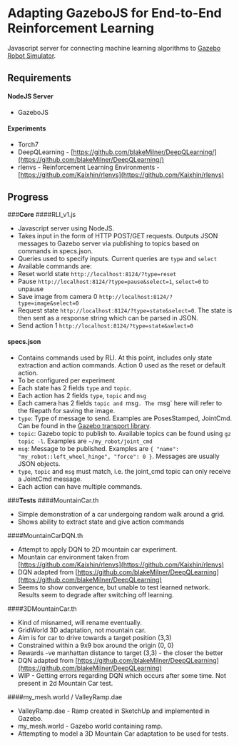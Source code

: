# __Adapting GazeboJS for End-to-End Reinforcement Learning__ 

Javascript server for connecting machine learning algorithms to [Gazebo Robot Simulator](http://gazebosim.org/).

## __Requirements__ 

#### NodeJS Server 
* GazeboJS

#### Experiments 
* Torch7
* DeepQLearning - [https://github.com/blakeMilner/DeepQLearning/](https://github.com/blakeMilner/DeepQLearning/)
* rlenvs - Reinforcement Learning Environments - [https://github.com/Kaixhin/rlenvs](https://github.com/Kaixhin/rlenvs)


## __Progress__ 
###__Core__
####RLI_v1.js

* Javascript server using NodeJS. 
* Takes input in the form of HTTP POST/GET requests. Outputs JSON messages to Gazebo server via publishing to topics based on commands in specs.json.
* Queries used to specify inputs. Current queries are `type` and `select` 
* Available commands are:
 * Reset world state `http://localhost:8124/?type=reset`
 * Pause `http://localhost:8124/?type=pause&select=1`, `select=0` to unpause
 * Save image from camera 0 `http://localhost:8124/?type=image&select=0`
 * Request state `http://localhost:8124/?type=state&select=0`. The state is then sent as a response string which can be parsed in JSON.
 * Send action 1 `http://localhost:8124/?type=state&select=0`


#### specs.json
* Contains commands used by RLI. At this point, includes only state extraction and action commands. Action 0 used as the reset or default action. 
* To be configured per experiment
* Each state has 2 fields `type` and `topic`. 
* Each action has 2 fields `type`, `topic` and `msg`
* Each camera has 2 fields `topic and `msg`. The `msg` here will refer to the filepath for saving the image.
* `type`: Type of message to send. Examples are PosesStamped, JointCmd. Can be found in the [Gazebo transport library](https://bitbucket.org/osrf/gazebo/src/8b0c2de0886a/gazebo/msgs/?at=gazebo_1.9).
* `topic`: Gazebo topic to publish to. Available topics can be found using `gz topic -l`. Examples are `~/my_robot/joint_cmd`
* `msg`: Message to be published. Examples are `{ "name": "my_robot::left_wheel_hinge", "force": 0 }`. Messages are usually JSON objects.
* `type`, `topic` and `msg` must match, i.e. the joint_cmd topic can only receive a JointCmd message.
* Each action can have multiple commands. 

###__Tests__
####MountainCar.th
* Simple demonstration of a car undergoing random walk around a grid. 
* Shows ability to extract state and give action commands

####MountainCarDQN.th
* Attempt to apply DQN to 2D mountain car experiment.
* Mountain car environment taken from [https://github.com/Kaixhin/rlenvs](https://github.com/Kaixhin/rlenvs)
* DQN adapted from [https://github.com/blakeMilner/DeepQLearning](https://github.com/blakeMilner/DeepQLearning)
* Seems to show convergence, but unable to test learned network. Results seem to degrade after switching off learning.

####3DMountainCar.th
* Kind of misnamed, will rename eventually.
* GridWorld 3D adaptation, not mountain car.
* Aim is for car to drive towards a target position (3,3)
* Constrained within a 9x9 box around the origin (0, 0)
* Rewards -ve manhattan distance to target (3,3) - the closer the better
* DQN adapted from [https://github.com/blakeMilner/DeepQLearning](https://github.com/blakeMilner/DeepQLearning)
* WIP - Getting errors regarding DQN which occurs after some time. Not present in 2d Mountain Car test.

####my_mesh.world / ValleyRamp.dae
* ValleyRamp.dae - Ramp created in SketchUp and implemented in Gazebo.
* my_mesh.world - Gazebo world containing ramp.
* Attempting to model a 3D Mountain Car adaptation to be used for tests.
